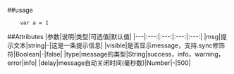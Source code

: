 ##usage
```
    var a = 1
```
##Attributes
|参数|说明|类型|可选值|默认值|
|---|:---:|:---:|:---:|:---:|
|msg|提示文本|string|-|这是一条提示信息|
|visible|是否显示message，支持.sync修饰符|Boolean|-|false|
|type|message的类型|String|success，info，warning，error|info|
|delay|message自动关闭时间(毫秒数)|Number|-|500|
